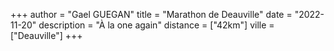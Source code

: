 +++
author = "Gael GUEGAN"
title = "Marathon de Deauville"
date = "2022-11-20"
description = "À la one again"
distance = ["42km"]
ville = ["Deauville"]
+++